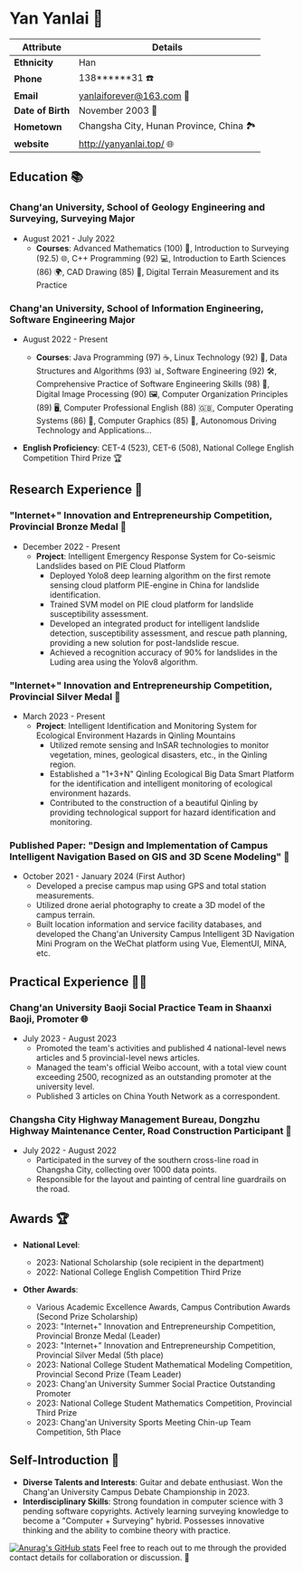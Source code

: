 # Yan Yanlai 🌟

| Attribute         | Details                                                |
| ----------------- | ------------------------------------------------------ |
| **Ethnicity**     | Han                                                    |
| **Phone**         | 138******31 ☎️                                          |
| **Email**         | yanlaiforever@163.com 📧                                |
| **Date of Birth** | November 2003 🎂                                        |
| **Hometown**      | Changsha City, Hunan Province, China 🏞️                 |
| **website**        | http://yanyanlai.top/ 🌐 |

## Education 📚

### Chang'an University, School of Geology Engineering and Surveying, Surveying Major

- August 2021 - July 2022
  - **Courses**: Advanced Mathematics (100) 🧮, Introduction to Surveying (92.5) 🌐, C++ Programming (92) 💻, Introduction to Earth Sciences (86) 🌍, CAD Drawing (85) 📐, Digital Terrain Measurement and its Practice

### Chang'an University, School of Information Engineering, Software Engineering Major

- August 2022 - Present
  - **Courses**: Java Programming (97) ☕, Linux Technology (92) 🐧, Data Structures and Algorithms (93) 📊, Software Engineering (92) 🛠️, Comprehensive Practice of Software Engineering Skills (98) 💼, Digital Image Processing (90) 🖼️, Computer Organization Principles (89) 🖥️, Computer Professional English (88) 🇬🇧, Computer Operating Systems (86) 💾, Computer Graphics (85) 🎨, Autonomous Driving Technology and Applications...

- **English Proficiency**: CET-4 (523), CET-6 (508), National College English Competition Third Prize 🏆

## Research Experience 🧪

### "Internet+" Innovation and Entrepreneurship Competition, Provincial Bronze Medal 🥉

- December 2022 - Present
  - **Project**: Intelligent Emergency Response System for Co-seismic Landslides based on PIE Cloud Platform
    - Deployed Yolo8 deep learning algorithm on the first remote sensing cloud platform PIE-engine in China for landslide identification.
    - Trained SVM model on PIE cloud platform for landslide susceptibility assessment.
    - Developed an integrated product for intelligent landslide detection, susceptibility assessment, and rescue path planning, providing a new solution for post-landslide rescue.
    - Achieved a recognition accuracy of 90% for landslides in the Luding area using the Yolov8 algorithm.

### "Internet+" Innovation and Entrepreneurship Competition, Provincial Silver Medal 🥈

- March 2023 - Present
  - **Project**: Intelligent Identification and Monitoring System for Ecological Environment Hazards in Qinling Mountains
    - Utilized remote sensing and InSAR technologies to monitor vegetation, mines, geological disasters, etc., in the Qinling region.
    - Established a "1+3+N" Qinling Ecological Big Data Smart Platform for the identification and intelligent monitoring of ecological environment hazards.
    - Contributed to the construction of a beautiful Qinling by providing technological support for hazard identification and monitoring.

### Published Paper: "Design and Implementation of Campus Intelligent Navigation Based on GIS and 3D Scene Modeling" 📝

- October 2021 - January 2024 (First Author)
  - Developed a precise campus map using GPS and total station measurements.
  - Utilized drone aerial photography to create a 3D model of the campus terrain.
  - Built location information and service facility databases, and developed the Chang'an University Campus Intelligent 3D Navigation Mini Program on the WeChat platform using Vue, ElementUI, MINA, etc.

## Practical Experience 👨‍💼

### Chang'an University Baoji Social Practice Team in Shaanxi Baoji, Promoter 🌐

- July 2023 - August 2023
  - Promoted the team's activities and published 4 national-level news articles and 5 provincial-level news articles.
  - Managed the team's official Weibo account, with a total view count exceeding 2500, recognized as an outstanding promoter at the university level.
  - Published 3 articles on China Youth Network as a correspondent.

### Changsha City Highway Management Bureau, Dongzhu Highway Maintenance Center, Road Construction Participant 🚧

- July 2022 - August 2022
  - Participated in the survey of the southern cross-line road in Changsha City, collecting over 1000 data points.
  - Responsible for the layout and painting of central line guardrails on the road.

## Awards 🏆

- **National Level**: 
  - 2023: National Scholarship (sole recipient in the department)
  - 2022: National College English Competition Third Prize

- **Other Awards**:
  - Various Academic Excellence Awards, Campus Contribution Awards (Second Prize Scholarship)
  - 2023: "Internet+" Innovation and Entrepreneurship Competition, Provincial Bronze Medal (Leader)
  - 2023: "Internet+" Innovation and Entrepreneurship Competition, Provincial Silver Medal (5th place)
  - 2023: National College Student Mathematical Modeling Competition, Provincial Second Prize (Team Leader)
  - 2023: Chang'an University Summer Social Practice Outstanding Promoter
  - 2023: National College Student Mathematics Competition, Provincial Third Prize
  - 2023: Chang'an University Sports Meeting Chin-up Team Competition, 5th Place

## Self-Introduction 🌟

- **Diverse Talents and Interests**: Guitar and debate enthusiast. Won the Chang'an University Campus Debate Championship in 2023.
- **Interdisciplinary Skills**: Strong foundation in computer science with 3 pending software copyrights. Actively learning surveying knowledge to become a "Computer + Surveying" hybrid. Possesses innovative thinking and the ability to combine theory with practice.

[![Anurag's GitHub stats](https://github-readme-stats.vercel.app/api?username=yanyanlai)](https://github.com/anuraghazra/github-readme-stats)
Feel free to reach out to me through the provided contact details for collaboration or discussion. 📩
